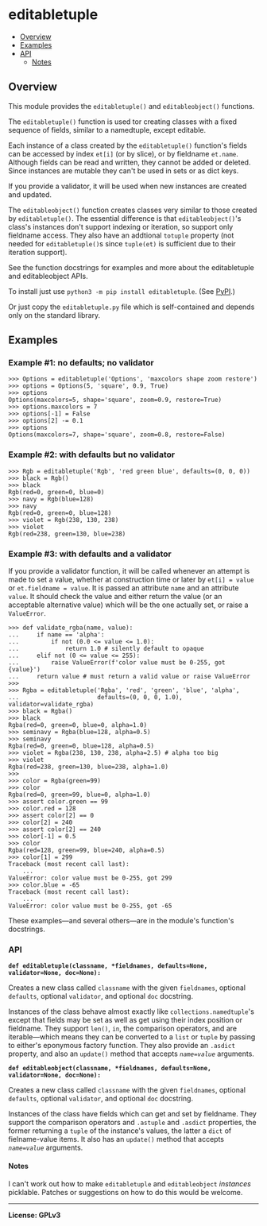 # editabletuple

- [Overview](#overview)
- [Examples](#examples)
- [API](#api)
    - [Notes](#notes)

## Overview

This module provides the `editabletuple()` and `editableobject()` functions.

The `editabletuple()` function is used tor creating classes with a fixed
sequence of fields, similar to a namedtuple, except editable.

Each instance of a class created by the `editabletuple()` function's fields
can be accessed by index `et[i]` (or by slice), or by fieldname `et.name`.
Although fields can be read and written, they cannot be added or deleted.
Since instances are mutable they can't be used in sets or as dict keys.

If you provide a validator, it will be used when new instances are created
and updated.

The `editableobject()` function creates classes very similar to those
created by `editabletuple()`. The essential difference is that
``editableobject()``'s class's instances don't support indexing or
iteration, so support only fieldname access. They also have an addtional
`totuple` property (not needed for ``editabletuple()``s since `tuple(et)` is
sufficient due to their iteration support).

See the function docstrings for examples and more about the editabletuple
and editableobject APIs.

To install just use `python3 -m pip install editabletuple`. (See
[PyPI](https://pypi.org/project/editabletuple/).)

Or just copy the `editabletuple.py` file which is self-contained and depends
only on the standard library.

## Examples

### Example #1: no defaults; no validator

    >>> Options = editabletuple('Options', 'maxcolors shape zoom restore')
    >>> options = Options(5, 'square', 0.9, True)
    >>> options
    Options(maxcolors=5, shape='square', zoom=0.9, restore=True)
    >>> options.maxcolors = 7
    >>> options[-1] = False
    >>> options[2] -= 0.1
    >>> options
    Options(maxcolors=7, shape='square', zoom=0.8, restore=False)

### Example #2: with defaults but no validator

    >>> Rgb = editabletuple('Rgb', 'red green blue', defaults=(0, 0, 0))
    >>> black = Rgb()
    >>> black
    Rgb(red=0, green=0, blue=0)
    >>> navy = Rgb(blue=128)
    >>> navy
    Rgb(red=0, green=0, blue=128)
    >>> violet = Rgb(238, 130, 238)
    >>> violet
    Rgb(red=238, green=130, blue=238)

### Example #3: with defaults and a validator

If you provide a validator function, it will be called whenever an attempt
is made to set a value, whether at construction time or later by `et[i] =
value` or `et.fieldname = value`. It is passed an attribute `name` and an
attribute `value`. It should check the value and either return the value (or
an acceptable alternative value) which will be the one actually set, or
raise a `ValueError`.

    >>> def validate_rgba(name, value):
    ...     if name == 'alpha':
    ...         if not (0.0 <= value <= 1.0):
    ...             return 1.0 # silently default to opaque
    ...     elif not (0 <= value <= 255):
    ...         raise ValueError(f'color value must be 0-255, got {value}')
    ...     return value # must return a valid value or raise ValueError
    >>>
    >>> Rgba = editabletuple('Rgba', 'red', 'green', 'blue', 'alpha',
    ...                      defaults=(0, 0, 0, 1.0), validator=validate_rgba)
    >>> black = Rgba()
    >>> black
    Rgba(red=0, green=0, blue=0, alpha=1.0)
    >>> seminavy = Rgba(blue=128, alpha=0.5)
    >>> seminavy
    Rgba(red=0, green=0, blue=128, alpha=0.5)
    >>> violet = Rgba(238, 130, 238, alpha=2.5) # alpha too big
    >>> violet
    Rgba(red=238, green=130, blue=238, alpha=1.0)
    >>>
    >>> color = Rgba(green=99)
    >>> color
    Rgba(red=0, green=99, blue=0, alpha=1.0)
    >>> assert color.green == 99
    >>> color.red = 128
    >>> assert color[2] == 0
    >>> color[2] = 240
    >>> assert color[2] == 240
    >>> color[-1] = 0.5
    >>> color
    Rgba(red=128, green=99, blue=240, alpha=0.5)
    >>> color[1] = 299
    Traceback (most recent call last):
        ...
    ValueError: color value must be 0-255, got 299
    >>> color.blue = -65
    Traceback (most recent call last):
        ...
    ValueError: color value must be 0-255, got -65

These examples—and several others—are in the module's function's
docstrings.

### API

**`def editabletuple(classname, *fieldnames, defaults=None, validator=None,
                    doc=None):`**

Creates a new class called `classname` with the given `fieldnames`, optional
``defaults``, optional ``validator``, and optional ``doc`` docstring.

Instances of the class behave almost exactly like
``collections.namedtuple``'s except that fields may be set as well as get
using their index position or fieldname. They support `len()`, `in`, the
comparison operators, and are iterable—which means they can be converted to
a `list` or `tuple` by passing to either's eponymous factory function. They
also provide an `.asdict` property, and also an `update()` method that
accepts _`name=value`_ arguments.

**`def editableobject(classname, *fieldnames, defaults=None, validator=None,
                     doc=None):`**

Creates a new class called `classname` with the given `fieldnames`, optional
``defaults``, optional ``validator``, and optional ``doc`` docstring.

Instances of the class have fields which can get and set by fieldname. They
support the comparison operators and `.astuple` and `.asdict` properties,
the former returning a `tuple` of the instance's values, the latter a `dict`
of fielname-value  items. It also has an `update()` method that accepts
_`name=value`_ arguments.

#### Notes

I can't work out how to make `editabletuple` and `editableobject`
_instances_ picklable. Patches or suggestions on how to do this would be
welcome.

---

**License: GPLv3**
